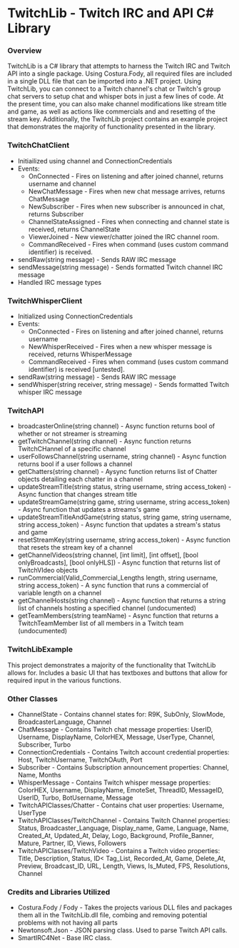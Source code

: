 # TwitchLib - Twitch IRC and API C# Library
### Overview
TwitchLib is a C# library that attempts to harness the Twitch IRC and Twitch API into a single package. Using Costura.Fody, all required files are included in a single DLL file that can be imported into a .NET project.  Using TwitchLib, you can connect to a Twitch channel's chat or Twitch's group chat servers to setup chat and whisper bots in just a few lines of code. At the present time, you can also make channel modifications like stream title and game, as well as actions like commercials and and resetting of the stream key. Additionally, the TwitchLib project contains an example project that demonstrates the majority of functionality presented in the library.

### TwitchChatClient
- Initiailized using channel and ConnectionCredentials
- Events:
  * OnConnected - Fires on listening and after joined channel, returns username and channel
  * NewChatMessage - Fires when new chat message arrives, returns ChatMessage
  * NewSubscriber - Fires when new subscriber is announced in chat, returns Subscriber
  * ChannelStateAssigned - Fires when connecting and channel state is received, returns ChannelState
  * ViewerJoined - New viewer/chatter joined the IRC channel room.
  * CommandReceived - Fires when command (uses custom command identifier) is received.
- sendRaw(string message) - Sends RAW IRC message
- sendMessage(string message) - Sends formatted Twitch channel IRC message
- Handled IRC message types

### TwitchWhisperClient
- Initialized using ConnectionCredentials
- Events:
  * OnConnected - Fires on listening and after joined channel, returns username
  * NewWhisperReceived - Fires when a new whisper message is received, returns WhisperMessage
  * CommandReceived - Fires when command (uses custom command identifier) is received [untested].
- sendRaw(string message) - Sends RAW IRC message
- sendWhisper(string receiver, string message) - Sends formatted Twitch whisper IRC message

### TwitchAPI
- broadcasterOnline(string channel) - Async function returns bool of whether or not streamer is streaming
- getTwitchChannel(string channel) - Async function returns TwitchCHannel of a specific channel
- userFollowsChannel(string username, string channel) - Async function returns bool if a user follows a channel
- getChatters(string channel) - Aysync function returns list of Chatter objects detailing each chatter in a channel
- updateStreamTitle(string status, string username, string access_token) - Async function that changes stream title
- updateStreamGame(string game, string username, string access_token) - Async function that updates a streams's game
- updateStreamTitleAndGame(string status, string game, string username, string access_token) - Async function that updates a stream's status and game
- resetStreamKey(string username, string access_token) - Async function that resets the stream key of a channel
- getChannelVideos(string channel, [int limit], [int offset], [bool onlyBroadcasts], [bool onlyHLS]) - Async function that returns list of TwitchVIdeo objects
- runCommercial(Valid_Commercial_Lengths length, string username, string access_token) - A sync function that runs a commercial of variable length on a channel
- getChannelHosts(string channel) - Async function that returns a string list of channels hosting a specified channel (undocumented)
- getTeamMembers(string teamName) - Async function that returns a TwitchTeamMember list of all members in a Twitch team (undocumented)

### TwitchLibExample
This project demonstrates a majority of the functionality that TwitchLib allows for.  Includes a basic UI that has textboxes and buttons that allow for required input in the various functions.

### Other Classes
- ChannelState - Contains channel states for: R9K, SubOnly, SlowMode, BroadcasterLanguage, Channel
- ChatMessage - Contains Twitch chat message properties: UserID, Username, DisplayName, ColorHEX, Message, UserType, Channel, Subscriber, Turbo
- ConnectionCredentials - Contains Twitch account credential properties: Host, TwitchUsername, TwitchOAuth, Port
- Subscriber - Contains Subscription announcement properties: Channel, Name, Months
- WhisperMessage - Contains Twitch whisper message properties: ColorHEX, Username, DisplayName, EmoteSet, ThreadID, MessageID, UserID, Turbo, BotUsername, Message
- TwitchAPIClasses/Chatter - Contains chat user properties: Username, UserType
- TwitchAPIClasses/TwitchChannel - Contains Twitch Channel properties: Status, Broadcaster_Language, Display_name, Game, Language, Name, Created_At, Updated_At, Delay, Logo, Background, Profile_Banner, Mature, Partner, ID, Views, Followers
- TwitchAPIClasses/TwitchVideo - Contains a Twitch video properties: Title, Description, Status, ID< Tag_List, Recorded_At, Game, Delete_At, Preview, Broadcast_ID, URL, Length, Views, Is_Muted, FPS, Resolutions, Channel

### Credits and Libraries Utilized
- Costura.Fody / Fody - Takes the projects various DLL files and packages them all in the TwitchLib.dll file, combing and removing potential problems with not having all parts
- Newtonsoft.Json - JSON parsing class.  Used to parse Twitch API calls.
- SmartIRC4Net - Base IRC class.